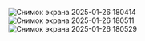 ![Снимок экрана 2025-01-26 180414](https://github.com/user-attachments/assets/aad9e355-9b49-4008-a16c-f635fb431e0b)
![Снимок экрана 2025-01-26 180511](https://github.com/user-attachments/assets/929a8e6b-d734-48ee-884a-ab828adee70d)
![Снимок экрана 2025-01-26 180529](https://github.com/user-attachments/assets/31c8e994-d9c2-49f0-99df-67bf4f6b0e23)
